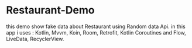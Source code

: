 # Restaurant-Demo
this demo show fake data about Restaurant using Random data Api.
in this app i uses :
Kotlin,
Mvvm,
Koin,
Room,
Retrofit,
Kotlin Coroutines and Flow,
LiveData,
RecyclerView.
